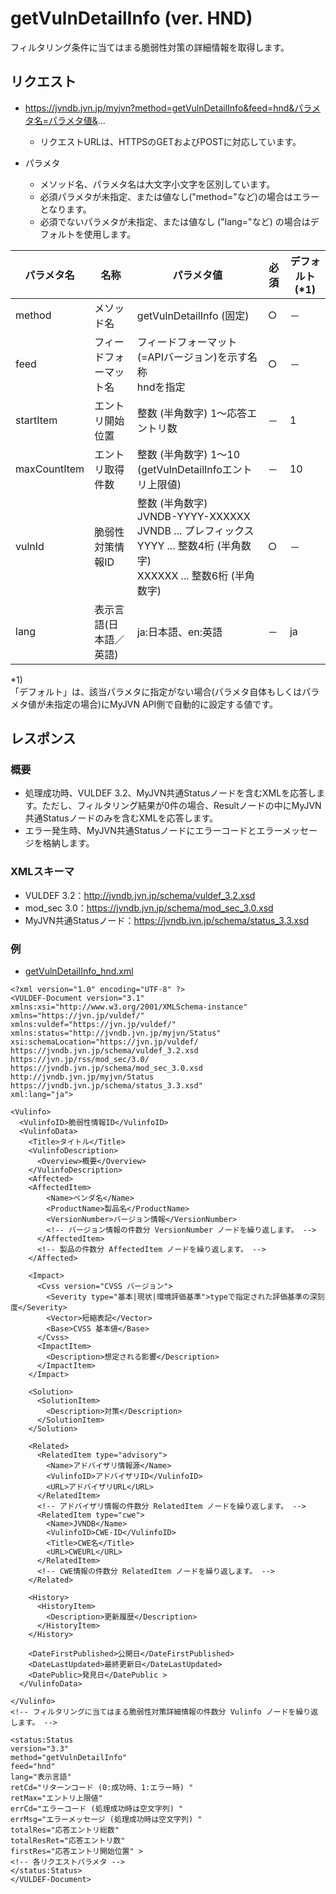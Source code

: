 # getVulnDetailInfo (ver. HND)
フィルタリング条件に当てはまる脆弱性対策の詳細情報を取得します。

## リクエスト
* https://jvndb.jvn.jp/myjvn?method=getVulnDetailInfo&feed=hnd&パラメタ名=パラメタ値&...
  * リクエストURLは、HTTPSのGETおよびPOSTに対応しています。

* パラメタ
  * メソッド名、パラメタ名は大文字小文字を区別しています。
  * 必須パラメタが未指定、または値なし("method="など)の場合はエラーとなります。
  * 必須でないパラメタが未指定、または値なし ("lang="など) の場合はデフォルトを使用します。
 
| パラメタ名 | 名称 | パラメタ値 | 必須 | デフォルト(\*1) |
| ---- | ---- | ---- | ---- | ---- | 
| method | メソッド名 | getVulnDetailInfo (固定) | ○ | － |
| feed | フィードフォーマット名 | フィードフォーマット(=APIバージョン)を示す名称 <br> hndを指定 | ○ | － |
| startItem | エントリ開始位置 | 整数 (半角数字) 1～応答エントリ数 | － | 1 |
| maxCountItem | エントリ取得件数 | 整数 (半角数字) 1～10 (getVulnDetailInfoエントリ上限値)  | － | 10 |
| vulnId | 脆弱性対策情報ID | 整数 (半角数字) <br> JVNDB-YYYY-XXXXXX <br> JVNDB ... プレフィックス <br> YYYY ... 整数4桁 (半角数字) <br> XXXXXX ... 整数6桁 (半角数字) | ○ | － |
| lang | 表示言語(日本語／英語) | ja:日本語、en:英語 | － | ja |

\*1)  
「デフォルト」は、該当パラメタに指定がない場合(パラメタ自体もしくはパラメタ値が未指定の場合)にMyJVN API側で自動的に設定する値です。  

## レスポンス

### 概要
- 処理成功時、VULDEF 3.2、MyJVN共通Statusノードを含むXMLを応答します。ただし、フィルタリング結果が0件の場合、Resultノードの中にMyJVN共通Statusノードのみを含むXMLを応答します。
- エラー発生時、MyJVN共通Statusノードにエラーコードとエラーメッセージを格納します。

### XMLスキーマ
- VULDEF 3.2：http://jvndb.jvn.jp/schema/vuldef_3.2.xsd
- mod_sec 3.0：https://jvndb.jvn.jp/schema/mod_sec_3.0.xsd
- MyJVN共通Statusノード：https://jvndb.jvn.jp/schema/status_3.3.xsd

### 例
- [ getVulnDetailInfo_hnd.xml ](examples/getVulnDetailInfo_hnd.xml)

```
<?xml version="1.0" encoding="UTF-8" ?>
<VULDEF-Document version="3.1"
xmlns:xsi="http://www.w3.org/2001/XMLSchema-instance"
xmlns="https://jvn.jp/vuldef/"
xmlns:vuldef="https://jvn.jp/vuldef/"
xmlns:status="http://jvndb.jvn.jp/myjvn/Status"
xsi:schemaLocation="https://jvn.jp/vuldef/
https://jvndb.jvn.jp/schema/vuldef_3.2.xsd
https://jvn.jp/rss/mod_sec/3.0/
https://jvndb.jvn.jp/schema/mod_sec_3.0.xsd
http://jvndb.jvn.jp/myjvn/Status
https://jvndb.jvn.jp/schema/status_3.3.xsd"
xml:lang="ja">

<Vulinfo>
  <VulinfoID>脆弱性情報ID</VulinfoID>
  <VulinfoData>
    <Title>タイトル</Title>
    <VulinfoDescription>
      <Overview>概要</Overview>
    </VulinfoDescription>
    <Affected>
    <AffectedItem>
        <Name>ベンダ名</Name>
        <ProductName>製品名</ProductName>
        <VersionNumber>バージョン情報</VersionNumber>
        <!-- バージョン情報の件数分 VersionNumber ノードを繰り返します。 -->
      </AffectedItem>
      <!-- 製品の件数分 AffectedItem ノードを繰り返します。 -->
    </Affected>

    <Impact>
      <Cvss version="CVSS バージョン">
        <Severity type="基本|現状|環境評価基準">typeで指定された評価基準の深刻度</Severity>
        <Vector>短縮表記</Vector>
        <Base>CVSS 基本値</Base>
      </Cvss>
      <ImpactItem>
        <Description>想定される影響</Description>
      </ImpactItem>
    </Impact>

    <Solution>
      <SolutionItem>
        <Description>対策</Description>
      </SolutionItem>
    </Solution>

    <Related>
      <RelatedItem type="advisory">
        <Name>アドバイザリ情報源</Name>
        <VulinfoID>アドバイザリID</VulinfoID>
        <URL>アドバイザリURL</URL>
      </RelatedItem>
      <!-- アドバイザリ情報の件数分 RelatedItem ノードを繰り返します。 -->
      <RelatedItem type="cwe">
        <Name>JVNDB</Name>
        <VulinfoID>CWE-ID</VulinfoID>
        <Title>CWE名</Title>
        <URL>CWEURL</URL>
      </RelatedItem>
      <!-- CWE情報の件数分 RelatedItem ノードを繰り返します。 -->
    </Related>

    <History>
      <HistoryItem>
        <Description>更新履歴</Description>
      </HistoryItem>
    </History>

    <DateFirstPublished>公開日</DateFirstPublished>
    <DateLastUpdated>最終更新日</DateLastUpdated>
    <DatePublic>発見日</DatePublic >
  </VulinfoData>

</Vulinfo>
<!-- フィルタリングに当てはまる脆弱性対策詳細情報の件数分 Vulinfo ノードを繰り返します。 -->

<status:Status
version="3.3"
method="getVulnDetailInfo"
feed="hnd"
lang="表示言語"
retCd="リターンコード (0:成功時、1:エラー時) "
retMax="エントリ上限値"
errCd="エラーコード (処理成功時は空文字列) "
errMsg="エラーメッセージ (処理成功時は空文字列) "
totalRes="応答エントリ総数"
totalResRet="応答エントリ数"
firstRes="応答エントリ開始位置" >
<!-- 各リクエストパラメタ -->
</status:Status>
</VULDEF-Document> 

```